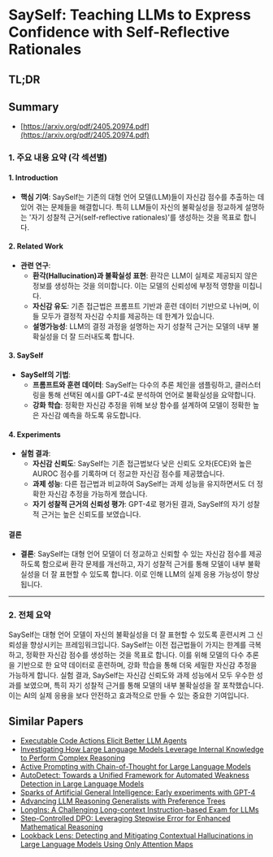 # SaySelf: Teaching LLMs to Express Confidence with Self-Reflective Rationales
## TL;DR
## Summary
- [https://arxiv.org/pdf/2405.20974.pdf](https://arxiv.org/pdf/2405.20974.pdf)

### 1. 주요 내용 요약 (각 섹션별)

#### 1. Introduction
- **핵심 기여**: SaySelf는 기존의 대형 언어 모델(LLM)들이 자신감 점수를 추출하는 데 있어 겪는 문제들을 해결합니다. 특히 LLM들이 자신의 불확실성을 정교하게 설명하는 '자기 성찰적 근거(self-reflective rationales)'를 생성하는 것을 목표로 합니다.

#### 2. Related Work
- **관련 연구**:
  - **환각(Hallucination)과 불확실성 표현**: 환각은 LLM이 실제로 제공되지 않은 정보를 생성하는 것을 의미합니다. 이는 모델의 신뢰성에 부정적 영향을 미칩니다.
  - **자신감 유도**: 기존 접근법은 프롬프트 기반과 훈련 데이터 기반으로 나뉘며, 이들 모두가 결정적 자신감 수치를 제공하는 데 한계가 있습니다.
  - **설명가능성**: LLM의 결정 과정을 설명하는 자기 성찰적 근거는 모델의 내부 불확실성을 더 잘 드러내도록 합니다.

#### 3. SaySelf
- **SaySelf의 기법**:
  - **프롬프트와 훈련 데이터**: SaySelf는 다수의 추론 체인을 샘플링하고, 클러스터링을 통해 선택된 예시를 GPT-4로 분석하여 언어로 불확실성을 요약합니다.
  - **강화 학습**: 정확한 자신감 추정을 위해 보상 함수를 설계하여 모델이 정확한 높은 자신감 예측을 하도록 유도합니다.

#### 4. Experiments
- **실험 결과**:
  - **자신감 신뢰도**: SaySelf는 기존 접근법보다 낮은 신뢰도 오차(ECE)와 높은 AUROC 점수를 기록하며 더 정교한 자신감 점수를 제공했습니다.
  - **과제 성능**: 다른 접근법과 비교하여 SaySelf는 과제 성능을 유지하면서도 더 정확한 자신감 추정을 가능하게 했습니다.
  - **자기 성찰적 근거의 신뢰성 평가**: GPT-4로 평가된 결과, SaySelf의 자기 성찰적 근거는 높은 신뢰도를 보였습니다.

#### 결론
- **결론**: SaySelf는 대형 언어 모델이 더 정교하고 신뢰할 수 있는 자신감 점수를 제공하도록 함으로써 환각 문제를 개선하고, 자기 성찰적 근거를 통해 모델이 내부 불확실성을 더 잘 표현할 수 있도록 합니다. 이로 인해 LLM의 실제 응용 가능성이 향상됩니다.

---

### 2. 전체 요약

SaySelf는 대형 언어 모델이 자신의 불확실성을 더 잘 표현할 수 있도록 훈련시켜 그 신뢰성을 향상시키는 프레임워크입니다. SaySelf는 이전 접근법들이 가지는 한계를 극복하고, 정확한 자신감 점수를 생성하는 것을 목표로 합니다. 이를 위해 모델의 다수 추론을 기반으로 한 요약 데이터로 훈련하며, 강화 학습을 통해 더욱 세밀한 자신감 추정을 가능하게 합니다. 실험 결과, SaySelf는 자신감 신뢰도와 과제 성능에서 모두 우수한 성과를 보였으며, 특히 자기 성찰적 근거를 통해 모델의 내부 불확실성을 잘 포착했습니다. 이는 AI의 실제 응용을 보다 안전하고 효과적으로 만들 수 있는 중요한 기여입니다.

## Similar Papers
- [Executable Code Actions Elicit Better LLM Agents](2402.01030.md)
- [Investigating How Large Language Models Leverage Internal Knowledge to Perform Complex Reasoning](2406.19502.md)
- [Active Prompting with Chain-of-Thought for Large Language Models](2302.12246.md)
- [AutoDetect: Towards a Unified Framework for Automated Weakness Detection in Large Language Models](2406.16714.md)
- [Sparks of Artificial General Intelligence: Early experiments with GPT-4](2303.12712.md)
- [Advancing LLM Reasoning Generalists with Preference Trees](2404.02078.md)
- [LongIns: A Challenging Long-context Instruction-based Exam for LLMs](2406.17588.md)
- [Step-Controlled DPO: Leveraging Stepwise Error for Enhanced Mathematical Reasoning](2407.00782.md)
- [Lookback Lens: Detecting and Mitigating Contextual Hallucinations in Large Language Models Using Only Attention Maps](2407.07071.md)
